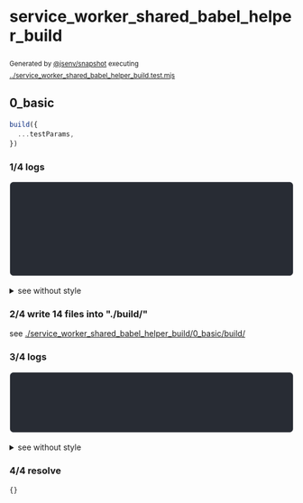 # service_worker_shared_babel_helper_build

<sub>
  Generated by <a href="https://github.com/jsenv/core/tree/main/packages/independent/snapshot">@jsenv/snapshot</a> executing <a href="../service_worker_shared_babel_helper_build.test.mjs">../service_worker_shared_babel_helper_build.test.mjs</a>
</sub>

## 0_basic

```js
build({
  ...testParams,
})
```

### 1/4 logs

![img](service_worker_shared_babel_helper_build/0_basic/log_group.svg)

<details>
  <summary>see without style</summary>

```console

build "./main.html"
⠋ generate source graph
✔ generate source graph (done in <X> second)
⠋ generate build graph
✔ generate build graph (done in <X> second)
⠋ inject urls in service worker
✔ inject urls in service worker (done in <X> second)
⠋ write files in build directory

```

</details>


### 2/4 write 14 files into "./build/"

see [./service_worker_shared_babel_helper_build/0_basic/build/](./service_worker_shared_babel_helper_build/0_basic/build/)

### 3/4 logs

![img](service_worker_shared_babel_helper_build/0_basic/log_group_1.svg)

<details>
  <summary>see without style</summary>

```console
✔ write files in build directory (done in <X> second)
--- build files ---  
- html : 1 (22.5 kB / 42 %)
- js   : 13 (31.5 kB / 58 %)
- total: 14 (54 kB / 100 %)
--------------------
```

</details>


### 4/4 resolve

```js
{}
```